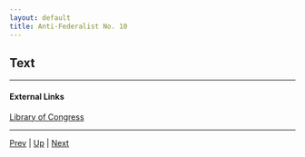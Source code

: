 ```yaml
---
layout: default
title: Anti-Federalist No. 10
---
```


## Text

---
#### External Links
[Library of Congress]()

---

[Prev](9.md) | [Up](README.md) | [Next](11.md)
